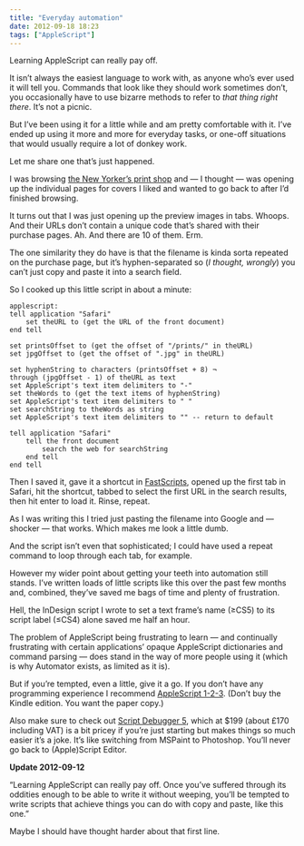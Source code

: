 ```yaml
---
title: "Everyday automation"
date: 2012-09-18 18:23
tags: ["AppleScript"]
---
```


Learning AppleScript can really pay off.

It isn’t always the easiest language to work with, as anyone who’s ever used it will tell you. Commands that look like they should work sometimes don’t, you occasionally have to use bizarre methods to refer to *that thing right there*. It’s not a picnic.

But I’ve been using it for a little while and am pretty comfortable with it. I’ve ended up using it more and more for everyday tasks, or one-off situations that would usually require a lot of donkey work.

Let me share one that’s just happened.

I was browsing [the New Yorker’s print shop][nwykr] and — I thought — was opening up the individual pages for covers I liked and wanted to go back to after I’d finished browsing.

It turns out that I was just opening up the preview images in tabs. Whoops. And their URLs don’t contain a unique code that’s shared with their purchase pages. Ah. And there are 10 of them. Erm.

The one similarity they do have is that the filename is kinda sorta repeated on the purchase page, but it’s hyphen-separated so (*I thought, wrongly*) you can’t just copy and paste it into a search field.

So I cooked up this little script in about a minute:

    applescript:
    tell application "Safari"
        set theURL to (get the URL of the front document)
    end tell

    set printsOffset to (get the offset of "/prints/" in theURL)
    set jpgOffset to (get the offset of ".jpg" in theURL)

    set hyphenString to characters (printsOffset + 8) ¬
    through (jpgOffset - 1) of theURL as text
    set AppleScript's text item delimiters to "-"
    set theWords to (get the text items of hyphenString)
    set AppleScript's text item delimiters to " "
    set searchString to theWords as string
    set AppleScript's text item delimiters to "" -- return to default

    tell application "Safari"
        tell the front document
            search the web for searchString
        end tell
    end tell

Then I saved it, gave it a shortcut in [FastScripts][fs], opened up the first tab in Safari, hit the shortcut, tabbed to select the first URL in the search results, then hit enter to load it. Rinse, repeat.

As I was writing this I tried just pasting the filename into Google and — shocker — that works. Which makes me look a little dumb.

And the script isn’t even that sophisticated; I could have used a repeat command to loop through each tab, for example.

However my wider point about getting your teeth into automation still stands. I’ve written loads of little scripts like this over the past few months and, combined, they’ve saved me bags of time and plenty of frustration.

Hell, the InDesign script I wrote to set a text frame’s name (≥CS5) to its script label (≤CS4) alone saved me half an hour.

The problem of AppleScript being frustrating to learn — and continually frustrating with certain applications’ opaque AppleScript dictionaries and command parsing — does stand in the way of more people using it (which is why Automator exists, as limited as it is).

But if you’re tempted, even a little, give it a go. If you don’t have any programming experience I recommend [AppleScript 1-2-3][a123]. (Don’t buy the Kindle edition. You want the paper copy.)

Also make sure to check out [Script Debugger 5][sd5], which at $199 (about £170 including VAT) is a bit pricey if you’re just starting but makes things so much easier it’s a joke. It’s like switching from MSPaint to Photoshop. You’ll never go back to (Apple)Script Editor.

<div class="flag">
  <p><strong>Update 2012-09-12</p></strong>
  <p>“Learning AppleScript can really pay off. Once you’ve suffered through its oddities enough to be able to write it without weeping, you’ll be tempted to write scripts that achieve things you can do with copy and paste, like this one.”</p>
  <p>Maybe I should have thought harder about that first line.</p>
</div>

[nwykr]:    http://www.condenaststore.com/-se/newyorkerstore.htm
[fs]:   http://www.red-sweater.com/fastscripts/
[a123]: http://www.amazon.co.uk/AppleScript-1-2-3-Self-Paced-Learning-Training/dp/0321149319/ref=sr_1_1?ie=UTF8&qid=1347986804&sr=8-1
[sd5]:  http://www.latenightsw.com
